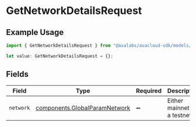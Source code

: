 # GetNetworkDetailsRequest

## Example Usage

```typescript
import { GetNetworkDetailsRequest } from "@avalabs/avacloud-sdk/models/operations";

let value: GetNetworkDetailsRequest = {};
```

## Fields

| Field                                                                          | Type                                                                           | Required                                                                       | Description                                                                    | Example                                                                        |
| ------------------------------------------------------------------------------ | ------------------------------------------------------------------------------ | ------------------------------------------------------------------------------ | ------------------------------------------------------------------------------ | ------------------------------------------------------------------------------ |
| `network`                                                                      | [components.GlobalParamNetwork](../../models/components/globalparamnetwork.md) | :heavy_minus_sign:                                                             | Either mainnet or a testnet.                                                   | mainnet                                                                        |